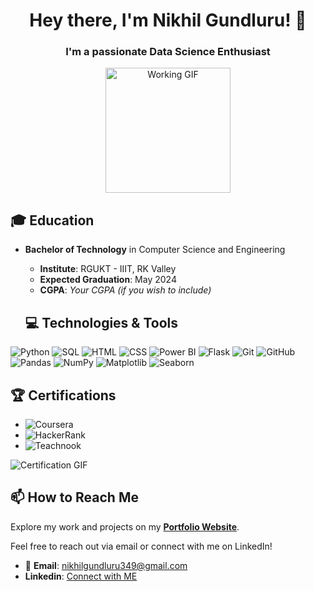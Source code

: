 <div align="center">

  # Hey there, I'm Nikhil Gundluru! 👋

### I'm a passionate **Data Science Enthusiast**

  <img src="https://yourgifurl.com/working.gif" alt="Working GIF" height="200">


</div>

## 🎓 Education

- **Bachelor of Technology** in Computer Science and Engineering
  - **Institute**: RGUKT - IIIT, RK Valley
  - **Expected Graduation**: May 2024
  - **CGPA**: *Your CGPA (if you wish to include)*
 
  ## 💻 Technologies & Tools

![Python](https://img.shields.io/badge/-Python-000?&logo=Python) ![SQL](https://img.shields.io/badge/-SQL-000?&logo=MySQL) ![HTML](https://img.shields.io/badge/-HTML-000?&logo=HTML5)
![CSS](https://img.shields.io/badge/-CSS-000?&logo=CSS3) ![Power BI](https://img.shields.io/badge/-PowerBI-000?&logo=PowerBI) ![Flask](https://img.shields.io/badge/-Flask-000?&logo=Flask)
![Git](https://img.shields.io/badge/-Git-000?&logo=Git) ![GitHub](https://img.shields.io/badge/-GitHub-000?&logo=GitHub) ![Pandas](https://img.shields.io/badge/-Pandas-000?&logo=Pandas)
![NumPy](https://img.shields.io/badge/-NumPy-000?&logo=NumPy) ![Matplotlib](https://img.shields.io/badge/-Matplotlib-000?&logo=Matplotlib) ![Seaborn](https://img.shields.io/badge/-Seaborn-000?&logo=Seaborn)

## 🏆 Certifications

- ![Coursera](https://img.shields.io/badge/Coursera-Data%20Analysis%20with%20Python-00A300)
- ![HackerRank](https://img.shields.io/badge/HackerRank-Python%20Programming-00A300)
- ![Teachnook](https://img.shields.io/badge/Teachnook-Introduction%20to%20Data%20Science-00A300)

![Certification GIF](https://yourgifurl.com/certifications.gif) 


## 📫 How to Reach Me

Explore my work and projects on my [**Portfolio Website**](https://yourportfolio.com).

Feel free to reach out via email or connect with me on LinkedIn!

- 📧 **Email**: [nikhilgundluru349@gmail.com](mailto:nikhilgundluru349@gmail.com)
-  **Linkedin**: [Connect with ME](https://www.linkedin.com/in/nikhil-gundluru-0b2554206/)
